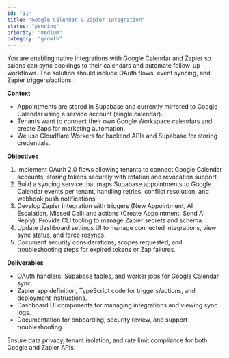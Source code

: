 ```yaml
---
id: "11"
title: "Google Calendar & Zapier Integration"
status: "pending"
priority: "medium"
category: "growth"
---
```


You are enabling native integrations with Google Calendar and Zapier so salons can sync bookings to their calendars and automate follow-up workflows. The solution should include OAuth flows, event syncing, and Zapier triggers/actions.

**Context**
- Appointments are stored in Supabase and currently mirrored to Google Calendar using a service account (single calendar).
- Tenants want to connect their own Google Workspace calendars and create Zaps for marketing automation.
- We use Cloudflare Workers for backend APIs and Supabase for storing credentials.

**Objectives**
1. Implement OAuth 2.0 flows allowing tenants to connect Google Calendar accounts, storing tokens securely with rotation and revocation support.
2. Build a syncing service that maps Supabase appointments to Google Calendar events per tenant, handling retries, conflict resolution, and webhook push notifications.
3. Develop Zapier integration with triggers (New Appointment, AI Escalation, Missed Call) and actions (Create Appointment, Send AI Reply). Provide CLI tooling to manage Zapier secrets and schema.
4. Update dashboard settings UI to manage connected integrations, view sync status, and force resyncs.
5. Document security considerations, scopes requested, and troubleshooting steps for expired tokens or Zap failures.

**Deliverables**
- OAuth handlers, Supabase tables, and worker jobs for Google Calendar sync.
- Zapier app definition, TypeScript code for triggers/actions, and deployment instructions.
- Dashboard UI components for managing integrations and viewing sync logs.
- Documentation for onboarding, security review, and support troubleshooting.

Ensure data privacy, tenant isolation, and rate limit compliance for both Google and Zapier APIs.

